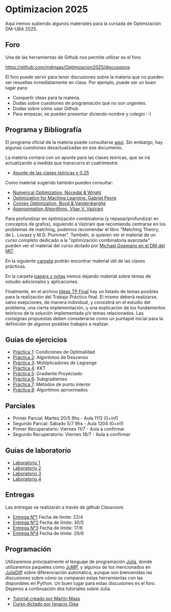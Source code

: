 # Optimizacion 2025
Aquí iremos subiendo algunos materiales para la cursada de Optimización DM-UBA 2025.

## Foro

Una de las herramientas de Github nos permite utilizar es el foro:

https://github.com/mdmaas/Optimizacion2025/discussions

El foro puede servir para tener discusiones sobre la materia que no pueden ser resueltas inmediatamente en clase. Por ejemplo, puede ser un buen lugar para:
* Compartir ideas para la materia.
* Dudas sobre cuestiones de programación que no son urgentes.
* Dudas sobre cómo usar Github.
* Para empezar, se pueden presentar diciendo nombre y colegio :-)

## Programa y Bibliografía

El programa oficial de la materia puede consultarse [aquí](https://web.dm.uba.ar/index.php/docencia/materias/programas/298-optimizacion). Sin embargo, hay algunas cuestiones desactualizadas en ese documento. 

La materia contará con un apunte para las clases teóricas, que se irá actualizando a medida que transcurra el cuatrimestre. 

- [Apunte de las clases teóricas v 0.25](/apunte_teoricas_0.25.pdf)


Como material sugerido también pueden consultar:
- [Numerical Optimization, Nocedal & Wright](https://www.math.uci.edu/~qnie/Publications/NumericalOptimization.pdf)
- [Optimization for Machine Learning, Gabriel Peyre](https://mathematical-tours.github.io/book-sources/optim-ml/OptimML.pdf)
- [Convex Optimization, Boyd & Vandenberghe](https://web.stanford.edu/~boyd/cvxbook/bv_cvxbook.pdf)
- [Approximation Algorithms, Vijay V. Vazirani](https://ics.uci.edu/~vazirani/book.pdf)

Para profundizar en optimización combinatoria (y repasar/profundizar en conceptos de grafos), siguiendo a Vazirani que recomienda centrarse en los problemas de matching, podemos recomendar el libro "Matching Theory, de L. Lovasz y M.D. Plummer". También, si quieren ver el material de un *curso completo* dedicado a la "optimización combinatoria avanzada" pueden ver el material del curso dictado por [Michael Goemans en el DM del MIT](https://math.mit.edu/~goemans/18438.html)

En la siguiente [carpeta](/material_practicas/) podrán encontrar material útil de las clases prácticas.

En la carpeta [papers y notas](/papers_y_notas/) iremos dejando material sobre temas de estudio adicionales y aplicaciones.

Finalmente, en el archivo [Ideas TP Final](/ideas_tp_final.pdf) hay un listado de temas posibles para la realización del Trabajo Práctico final. El mismo deberá realizarse, salvo exepciones, de manera individual, y consistirá en el estudio del problema, una cierta implementación, y una explicación de los fundamentos teóricos de la solución implementada y/o temas relacionados. Las consignas propuestas deben considerarse como un puntapié inicial para la definición de algunos posibles trabajos a realizar. 

## Guías de ejercicios 

- [Práctica 1](/practica1.pdf): Condiciones de Optimalidad
- [Práctica 2](/practica2.pdf): Algoritmos de Descenso
- [Práctica 3](/practica3.pdf): Multiplicadores de Lagrange
- [Práctica 4](/practica4.pdf): KKT
- [Práctica 5](/practica5.pdf): Gradiente Proyectado
- [Práctica 6](/practica6.pdf): Subgradientes
- [Práctica 7](/practica7.pdf): Métodos de punto interior
- [Práctica 8](/practica8.pdf): Algoritmos aproximados

## Parciales

- Primer Parcial: Martes 20/5 9hs - Aula 1113 (0+inf)
- Segundo Parcial: Sábado 5/7 9hs - Aula 1204 (0+inf)
- Primer Recuperatorio: Viernes 11/7 - Aula a confirmar
- Segundo Recuperatorio: Viernes 18/7 - Aula a confirmar

## Guías de laboratorio

- [Laboratorio 1](/labo1.pdf)
- [Laboratorio 2](/labo2.pdf)
- [Laboratorio 3](/labo3.pdf)
- [Laboratorio 4](/labo4.pdf)


## Entregas

Las entregas se realizarán a través de github Classroom.

- [Entrega N°1](/entrega1.pdf) Fecha de límite: 22/4
- [Entrega N°2](/entrega2.pdf) Fecha de límite: 30/5
- [Entrega N°3](/entrega3.pdf) Fecha de límite: 17/6
- [Entrega N°4](/entrega4.pdf) Fecha de límite: 29/6

## Programación

Utilizaremos principalmente el lenguaje de programación [Julia](https://julialang.org/), donde utilizaremos paquetes como [JuMP](https://jump.dev/JuMP.jl/stable/), y algunos de los mencionados en [JuliaDiff](https://juliadiff.org/) sobre diferenciación automática, aunque son bienvenidas las discusiones sobre cómo se comparan estas herramientas con las disponibles en Python. Un buen lugar para estas discusiones es el foro. Dejamos a continuación dos tutoriales sobre Julia.

* [Tutorial creado por Martín Maas](https://www.matecdev.com/posts/julia-tutorial-science-engineering.html)
* [Curso dictado por Ignacio Ojea](https://iojea.github.io/curso-julia/)

